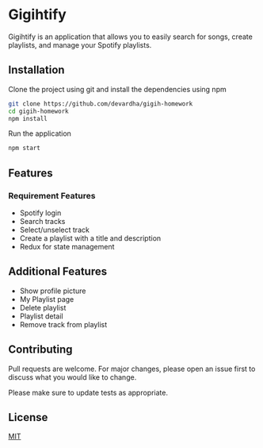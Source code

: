# Gigihtify

Gigihtify is an application that allows you to easily search for songs, create playlists, and manage your Spotify playlists.

## Installation

Clone the project using git and install the dependencies using npm

```bash
git clone https://github.com/devardha/gigih-homework
cd gigih-homework
npm install
```

Run the application

```bash
npm start
```

## Features

### Requirement Features
- Spotify login
- Search tracks
- Select/unselect track
- Create a playlist with a title and description
- Redux for state management

## Additional Features
- Show profile picture
- My Playlist page
- Delete playlist
- Playlist detail
- Remove track from playlist

## Contributing
Pull requests are welcome. For major changes, please open an issue first to discuss what you would like to change.

Please make sure to update tests as appropriate.

## License
[MIT](https://choosealicense.com/licenses/mit/)